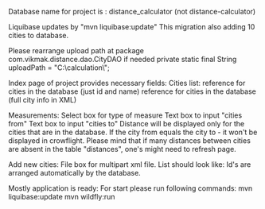Database name for project is : distance_calculator
(not distance-calculator)

Liquibase updates by "mvn liquibase:update"
This migration also adding 10 cities to database.

Please rearrange upload path at package com.vikmak.distance.dao.CityDAO if needed
private static final String uploadPath = "C:\\calculation\\"; 

Index page of project provides necessary fields:
Cities list:
reference for cities in the database (just id and name)
reference for cities in the database (full city info in XML)

Measurements: 
Select box for type of measure
Text box to input "cities from"
Text box to input "cities to"
Distance will be displayed only for the cities that are in the database.
If the city from equals the city to - it won't be displayed in crowflight. 
Please mind that if many distances between cities are absent in the table "distances",
one's might need to refresh page.
 
Add new cities:
File box for multipart xml file.
List should look like:
<cities>
    <city>
        <name></name>
        <latitude></latitude>
        <longitude></longitude>
    </city>
</cities>
Id's are arranged automatically by the database.  

Mostly application is ready:
For start please run following commands:
mvn liquibase:update
mvn wildfly:run 